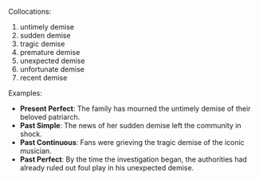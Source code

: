 Collocations:
1. untimely demise
2. sudden demise
3. tragic demise
4. premature demise
5. unexpected demise
6. unfortunate demise
7. recent demise

Examples:
- **Present Perfect**: The family has mourned the untimely demise of their beloved patriarch.
- **Past Simple**: The news of her sudden demise left the community in shock.
- **Past Continuous**: Fans were grieving the tragic demise of the iconic musician.
- **Past Perfect**: By the time the investigation began, the authorities had already ruled out foul play in his unexpected demise.
